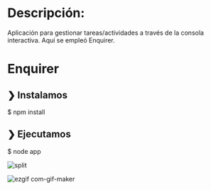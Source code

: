 # Descripción:

Aplicación para gestionar tareas/actividades a través de la consola interactiva. Aquí se empleó Enquirer.

# Enquirer


## ❯ Instalamos

$ npm install

## ❯ Ejecutamos

$ node app

![split](https://github.com/terkelg/prompts/raw/master/media/split.png)

![ezgif com-gif-maker](https://user-images.githubusercontent.com/1218979/171750093-63c1fdd4-163b-47dc-b5e1-93fb6192dac4.gif)

